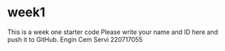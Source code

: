 # week1
This is a week one starter code 
Please write your name and ID here and push it to GitHub.
Engin Cem Servi 220717055
